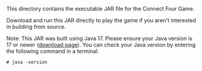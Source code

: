 This directory contains the executable JAR file for the Connect Four Game.

Download and run this JAR directly to play the game if you aren't interested in building from source.

Note: This JAR was built using Java 17. Please ensure your Java version is 17 or newer ([download page](https://www.oracle.com/java/technologies/java-se-glance.html)). You can check your Java version by entering the following command in a terminal:

```
# java -version
